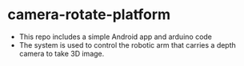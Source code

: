 # camera-rotate-platform

- This repo includes a simple Android app and arduino code 
- The system is used to control the robotic arm that carries a depth camera to take 3D image.

